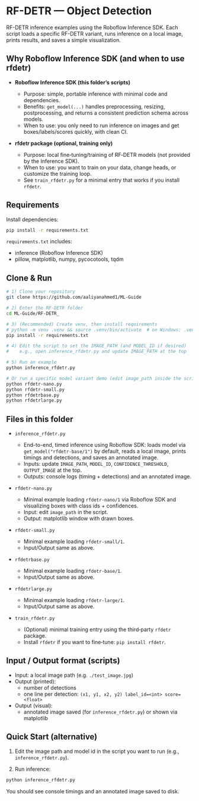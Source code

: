# RF-DETR  — Object Detection

RF-DETR inference examples using the Roboflow Inference SDK. Each script
loads a specific RF-DETR variant, runs inference on a local image, prints
results, and saves a simple visualization.

## Why Roboflow Inference SDK (and when to use rfdetr)

- **Roboflow Inference SDK (this folder’s scripts)**
  - Purpose: simple, portable inference with minimal code and dependencies.
  - Benefits: `get_model(...)` handles preprocessing, resizing, postprocessing, and
    returns a consistent prediction schema across models.
  - When to use: you only need to run inference on images and get boxes/labels/scores
    quickly, with clean CI.

- **rfdetr package (optional, training only)**
  - Purpose: local fine‑tuning/training of RF‑DETR models (not provided by the
    Inference SDK).
  - When to use: you want to train on your data, change heads, or customize the
    training loop.
  - See `train_rfdetr.py` for a minimal entry that works if you install `rfdetr`.

## Requirements

Install dependencies:

```bash
pip install -r requirements.txt
```

`requirements.txt` includes:
- inference (Roboflow Inference SDK)
- pillow, matplotlib, numpy, pycocotools, tqdm

## Clone & Run

```bash
# 1) Clone your repository
git clone https://github.com/aaliyanahmed1/ML-Guide

# 2) Enter the RF-DETR folder
cd ML-Guide/RF-DETR_

# 3) (Recommended) Create venv, then install requirements
# python -m venv .venv && source .venv/bin/activate  # on Windows: .venv\Scripts\activate
pip install -r requirements.txt

# 4) Edit the script to set the IMAGE_PATH (and MODEL_ID if desired)
#    e.g., open inference_rfdetr.py and update IMAGE_PATH at the top

# 5) Run an example
python inference_rfdetr.py

# Or run a specific model variant demo (edit image_path inside the script first)
python rfdetr-nano.py
python rfdetr-small.py
python rfdetrbase.py
python rfdetrlarge.py
```

## Files in this folder

- `inference_rfdetr.py`
  - End-to-end, timed inference using Roboflow SDK: loads model via
    `get_model("rfdetr-base/1")` by default, reads a local image, prints timings
    and detections, and saves an annotated image.
  - Inputs: update `IMAGE_PATH`, `MODEL_ID`, `CONFIDENCE_THRESHOLD`, `OUTPUT_IMAGE` at the top.
  - Outputs: console logs (timing + detections) and an annotated image.

- `rfdetr-nano.py`
  - Minimal example loading `rfdetr-nano/1` via Roboflow SDK and visualizing
    boxes with class ids + confidences.
  - Input: edit `image_path` in the script.
  - Output: matplotlib window with drawn boxes.

- `rfdetr-small.py`
  - Minimal example loading `rfdetr-small/1`.
  - Input/Output same as above.

- `rfdetrbase.py`
  - Minimal example loading `rfdetr-base/1`.
  - Input/Output same as above.

- `rfdetrlarge.py`
  - Minimal example loading `rfdetr-large/1`.
  - Input/Output same as above.

- `train_rfdetr.py`
  - (Optional) minimal training entry using the third‑party `rfdetr` package.
  - Install `rfdetr` if you want to fine‑tune: `pip install rfdetr`.

## Input / Output format (scripts)

- Input: a local image path (e.g. `./test_image.jpg`)
- Output (printed):
  - number of detections
  - one line per detection: `(x1, y1, x2, y2) label_id=<int> score=<float>`
- Output (visual):
  - annotated image saved (for `inference_rfdetr.py`) or shown via matplotlib

## Quick Start (alternative)

1) Edit the image path and model id in the script you want to run
   (e.g., `inference_rfdetr.py`).

2) Run inference:

```bash
python inference_rfdetr.py
```

You should see console timings and an annotated image saved to disk.